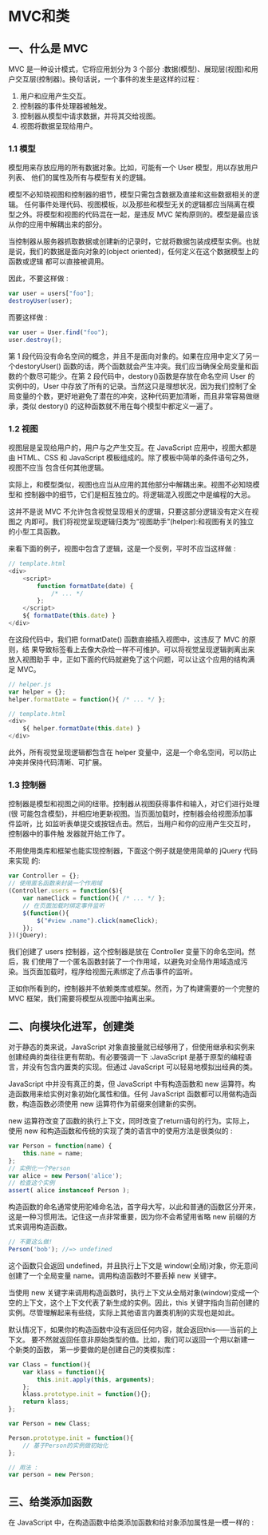 # MVC和类

## 一、什么是 MVC

MVC 是一种设计模式，它将应用划分为 3 个部分 :数据(模型)、展现层(视图)和用
户交互层(控制器)。换句话说，一个事件的发生是这样的过程 :

1. 用户和应用产生交互。
2. 控制器的事件处理器被触发。
3. 控制器从模型中请求数据，并将其交给视图。
4. 视图将数据呈现给用户。

### 1.1 模型

模型用来存放应用的所有数据对象。比如，可能有一个 User 模型，用以存放用户列表、 他们的属性及所有与模型有关的逻辑。

模型不必知晓视图和控制器的细节，模型只需包含数据及直接和这些数据相关的逻辑。 任何事件处理代码、视图模板，以及那些和模型无关的逻辑都应当隔离在模型之外。将模型和视图的代码混在一起，是违反 MVC 架构原则的。模型是最应该从你的应用中解耦出来的部分。

当控制器从服务器抓取数据或创建新的记录时，它就将数据包装成模型实例。也就是说，我们的数据是面向对象的(object oriented)，任何定义在这个数据模型上的函数或逻辑 都可以直接被调用。

因此，不要这样做 :

```js
var user = users["foo"];
destroyUser(user);
```

而要这样做 :

```js
var user = User.find("foo");
user.destroy();
```

第 1 段代码没有命名空间的概念，并且不是面向对象的。如果在应用中定义了另一个destoryUser() 函数的话，两个函数就会产生冲突。我们应当确保全局变量和函数的个数尽可能少。在第 2 段代码中，destory()函数是存放在命名空间 User 的实例中的，User 中存放了所有的记录。当然这只是理想状况，因为我们控制了全局变量的个数，更好地避免了潜在的冲突，这种代码更加清晰，而且非常容易做继承，类似 destory() 的这种函数就不用在每个模型中都定义一遍了。

### 1.2 视图

视图层是呈现给用户的，用户与之产生交互。在 JavaScript 应用中，视图大都是由 HTML、CSS 和 JavaScript 模板组成的。除了模板中简单的条件语句之外，视图不应当 包含任何其他逻辑。

实际上，和模型类似，视图也应当从应用的其他部分中解耦出来。视图不必知晓模型和 控制器中的细节，它们是相互独立的。将逻辑混入视图之中是编程的大忌。

这并不是说 MVC 不允许包含视觉呈现相关的逻辑，只要这部分逻辑没有定义在视图之 内即可。我们将视觉呈现逻辑归类为“视图助手”(helper):和视图有关的独立的小型工具函数。

来看下面的例子，视图中包含了逻辑，这是一个反例，平时不应当这样做 :

```js
// template.html 
<div>
	<script>
		function formatDate(date) {
			/* ... */ 
		};
	</script>
	${ formatDate(this.date) } 
</div>
```

在这段代码中，我们把 formatDate() 函数直接插入视图中，这违反了 MVC 的原则，结 果导致标签看上去像大杂烩一样不可维护。可以将视觉呈现逻辑剥离出来放入视图助手 中，正如下面的代码就避免了这个问题，可以让这个应用的结构满足 MVC。

```js
// helper.js
var helper = {};
helper.formatDate = function(){ /* ... */ };

// template.html 
<div>
	${ helper.formatDate(this.date) }
</div>
```

此外，所有视觉呈现逻辑都包含在 helper 变量中，这是一个命名空间，可以防止冲突并保持代码清晰、可扩展。

### 1.3 控制器

控制器是模型和视图之间的纽带。控制器从视图获得事件和输入，对它们进行处理(很 可能包含模型)，并相应地更新视图。当页面加载时，控制器会给视图添加事件监听，比 如监听表单提交或按钮点击。然后，当用户和你的应用产生交互时，控制器中的事件触 发器就开始工作了。

不用使用类库和框架也能实现控制器，下面这个例子就是使用简单的 jQuery 代码来实现 的:

```js
var Controller = {};
// 使用匿名函数来封装一个作用域 
(Controller.users = function($){
	var nameClick = function(){ /* ... */ };
	// 在页面加载时绑定事件监听 
	$(function(){
		$("#view .name").click(nameClick);
	});
})(jQuery);
```

我们创建了 users 控制器，这个控制器是放在 Controller 变量下的命名空间。然后，我 们使用了一个匿名函数封装了一个作用域，以避免对全局作用域造成污染。当页面加载时，程序给视图元素绑定了点击事件的监听。

正如你所看到的，控制器并不依赖类库或框架。然而，为了构建需要的一个完整的 MVC 框架，我们需要将模型从视图中抽离出来。

## 二、向模块化进军，创建类

对于静态的类来说，JavaScript 对象直接量就已经够用了，但使用继承和实例来创建经典的类往往更有帮助。有必要强调一下 :JavaScript 是基于原型的编程语言，并没有包含内置类的实现。但通过 JavaScript 可以轻易地模拟出经典的类。

JavaScript 中并没有真正的类，但 JavaScript 中有构造函数和 new 运算符。构造函数用来给实例对象初始化属性和值。任何 JavaScript 函数都可以用做构造函数，构造函数必须使用 new 运算符作为前缀来创建新的实例。

new 运算符改变了函数的执行上下文，同时改变了return语句的行为。实际上，使用 new 和构造函数和传统的实现了类的语言中的使用方法是很类似的 :

```js
var Person = function(name) { 
	this.name = name;
};
// 实例化一个Person
var alice = new Person('alice');
// 检查这个实例
assert( alice instanceof Person );
```

构造函数的命名通常使用驼峰命名法，首字母大写，以此和普通的函数区分开来，这是一种习惯用法。记住这一点非常重要，因为你不会希望用省略 new 前缀的方式来调用构造函数。

```js
// 不要这么做!
Person('bob'); //=> undefined
```

这个函数只会返回 undefined，并且执行上下文是 window(全局)对象，你无意间创建了一个全局变量 name。调用构造函数时不要丢掉 new 关键字。

当使用 new 关键字来调用构造函数时，执行上下文从全局对象(window)变成一个空的上下文，这个上下文代表了新生成的实例。因此，this 关键字指向当前创建的实例。尽管理解起来有些绕，实际上其他语言内置类机制的实现也是如此。

默认情况下，如果你的构造函数中没有返回任何内容，就会返回this——当前的上下文。 要不然就返回任意非原始类型的值。比如，我们可以返回一个用以新建一个新类的函数， 第一步要做的是创建自己的类模拟库 :

```js
var Class = function(){ 
	var klass = function(){
		this.init.apply(this, arguments); 
	};
	klass.prototype.init = function(){};
	return klass; 
};

var Person = new Class;

Person.prototype.init = function(){ 
	// 基于Person的实例做初始化
};

// 用法 :
var person = new Person;
```

## 三、给类添加函数

在 JavaScript 中，在构造函数中给类添加函数和给对象添加属性是一模一样的 :
























